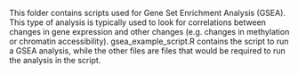 This folder contains scripts used for Gene Set Enrichment Analysis (GSEA).
This type of analysis is typically used to look for correlations between changes in gene expression and other changes (e.g. changes in methylation or chromatin accessibility).
gsea_example_script.R contains the script to run a GSEA analysis, while the other files are files that would be required to run the analysis in the script.
